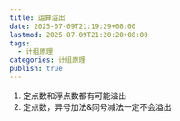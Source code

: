 ```yaml
---
title: 运算溢出
date: 2025-07-09T21:19:29+08:00
lastmod: 2025-07-09T21:20:20+08:00
tags:
  - 计组原理
categories: 计组原理
publish: true
---
```


1. 定点数和浮点数都有可能溢出
2. 定点数，异号加法&同号减法一定不会溢出